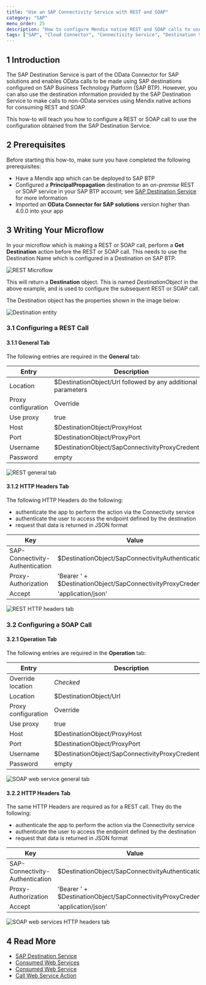 ```yaml
---
title: "Use an SAP Connectivity Service with REST and SOAP"
category: "SAP"
menu_order: 25
description: "How to configure Mendix native REST and SOAP calls to use the SAP Destination Service and the SAP Connectivity Service to reach on-premises services."
tags: ["SAP", "Cloud Connector", "Connectivity Service", "Destination Service", "REST", "SOAP"]
---
```


## 1 Introduction

The SAP Destination Service is part of the OData Connector for SAP solutions and enables OData calls to be made using SAP destinations configured on SAP Business Technology Platform (SAP BTP). However, you can also use the destination information provided by the SAP Destination Service to make calls to non-OData services using Mendix native actions for consuming REST and SOAP.

This how-to will teach you how to configure a REST or SOAP call to use the configuration obtained from the SAP Destination Service.

## 2 Prerequisites

Before starting this how-to, make sure you have completed the following prerequisites:

* Have a Mendix app which can be deployed to SAP BTP
* Configured a **PrincipalPropagation** destination to an *on-premise* REST or SOAP service in your SAP BTP account; see [SAP Destination Service](/partners/sap/sap-destination-service) for more information
* Imported an **OData Connector for SAP solutions** version higher than 4.0.0 into your app

## 3 Writing Your Microflow

In your microflow which is making a REST or SOAP call, perform a **Get Destination** action before the REST or SOAP call. This needs to use the Destination Name which is configured in a Destination on SAP BTP.

![REST Microflow](attachments/sap-destination-with-rest/rest-microflow.png)

This will return a **Destination** object. This is named *DestinationObject* in the above example, and is used to configure the subsequent REST or SOAP call.

The Destination object has the properties shown in the image below:

![Destination entity](attachments/sap-destination-with-rest/destination-entity.png)

### 3.1 Configuring a REST Call

#### 3.1.1 General Tab

The following entries are required in the **General** tab:

|Entry|Description
|-----|-----|
|Location|$DestinationObject/Url followed by any additional parameters|
|Proxy configuration|Override|
|Use proxy|true|
|Host|$DestinationObject/ProxyHost|
|Port|$DestinationObject/ProxyPort|
|Username|$DestinationObject/SapConnectivityProxyCredentials|
|Password|empty|

![REST general tab](attachments/sap-destination-with-rest/rest-general.png)

#### 3.1.2 HTTP Headers Tab

The following HTTP Headers do the following:
* authenticate the app to perform the action via the Connectivity service
* authenticate the user to access the endpoint defined by the destination
* request that data is returned in JSON format

|Key|Value|
|---|---|
|SAP-Connectivity-Authentication|$DestinationObject/SapConnectivityAuthentication|
|Proxy-Authorization|'Bearer ' + $DestinationObject/SapConnectivityProxyCredentials|
|Accept|'application/json'|

![REST HTTP headers tab](attachments/sap-destination-with-rest/rest-http-headers.png)

### 3.2 Configuring a SOAP Call

#### 3.2.1 Operation Tab

The following entries are required in the **Operation** tab:

|Entry|Description
|-----|-----|
|Override location|*Checked*|
|Location|$DestinationObject/Url|
|Proxy configuration|Override|
|Use proxy|true|
|Host|$DestinationObject/ProxyHost|
|Port|$DestinationObject/ProxyPort|
|Username|$DestinationObject/SapConnectivityProxyCredentials|
|Password|empty|

![SOAP web service general tab](attachments/sap-destination-with-rest/web-service-general.png)

#### 3.2.2 HTTP Headers Tab

The same HTTP Headers are required as for a REST call. They do the following:
* authenticate the app to perform the action via the Connectivity service
* authenticate the user to access the endpoint defined by the destination
* request that data is returned in JSON format

|Key|Value|
|---|---|
|SAP-Connectivity-Authentication|$DestinationObject/SapConnectivityAuthentication|
|Proxy-Authorization|'Bearer ' + $DestinationObject/SapConnectivityProxyCredentials|
|Accept|'application/json'|

![SOAP web services HTTP headers tab](attachments/sap-destination-with-rest/web-service-http-headers.png)


## 4 Read More

* [SAP Destination Service](/partners/sap/sap-destination-service)
* [Consumed Web Services](/refguide/consumed-web-services)
* [Consumed Web Service](/refguide/consumed-web-service)
* [Call Web Service Action](/refguide/call-web-service-action)
